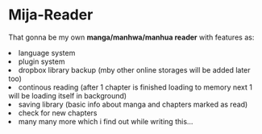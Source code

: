 # Mija-Reader

That gonna be my own <b>manga/manhwa/manhua reader</b> with features as:
<br><li>language system
<br><li>plugin system
<br><li>dropbox library backup (mby other online storages will be added later too)
<br><li>continous reading (after 1 chapter is finished loading to memory next 1 will be loading itself in background)
<br><li>saving library (basic info about manga and chapters marked as read)
<br><li>check for new chapters
<br><li>many many more which i find out while writing this...
